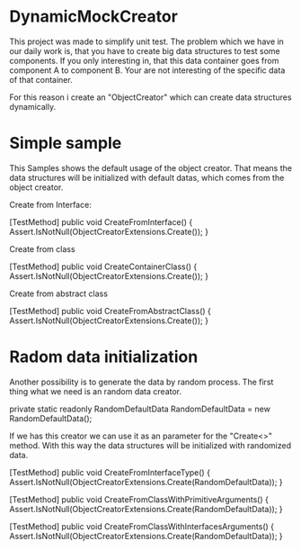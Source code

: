 # DynamicMockCreator

This project was made to simplify unit test. The problem which we have in our daily work is, that you have to create big data structures to test some components. If you only interesting in, that this data container goes from component A to component B. Your are not interesting of the specific data of that container.

For this reason i create an "ObjectCreator" which can create data structures dynamically.

# Simple sample

This Samples shows the default usage of the object creator. That means the data structures will be initialized with default datas, which comes from the object creator.

Create from Interface:

[TestMethod]
public void CreateFromInterface()
{
    Assert.IsNotNull(ObjectCreatorExtensions.Create<INotifyPropertyChanged>());
}

Create from class

[TestMethod]
public void CreateContainerClass()
{
    Assert.IsNotNull(ObjectCreatorExtensions.Create<Container>());
}

Create from abstract class

[TestMethod]
public void CreateFromAbstractClass()
{
    Assert.IsNotNull(ObjectCreatorExtensions.Create<ClassAbstract>());
}

# Radom data initialization

Another possibility is to generate the data by random process.
The first thing what we need is an random data creator.

private static readonly RandomDefaultData RandomDefaultData = new RandomDefaultData();

If we has this creator we can use it as an parameter for the "Create<>" method. With this way
the data structures will be initialized with randomized data.

[TestMethod]
public void CreateFromInterfaceType()
{
    Assert.IsNotNull(ObjectCreatorExtensions.Create<INotifyPropertyChanged>(RandomDefaultData));
}

[TestMethod]
public void CreateFromClassWithPrimitiveArguments()
{
    Assert.IsNotNull(ObjectCreatorExtensions.Create<ClassWithPrimitiveTypes>(RandomDefaultData));
}

[TestMethod]
public void CreateFromClassWithInterfacesArguments()
{
    Assert.IsNotNull(ObjectCreatorExtensions.Create<ClassWithInterfaces>(RandomDefaultData));
}


